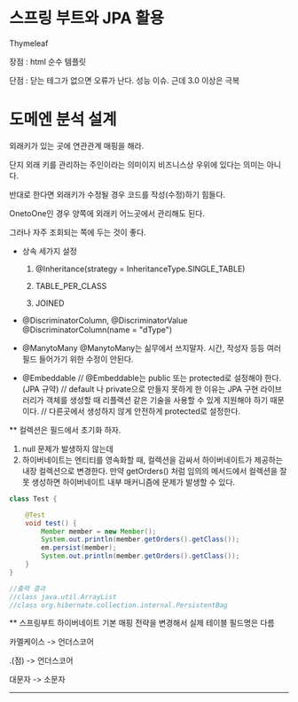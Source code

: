 # 스프링 부트와 JPA 활용

Thymeleaf

장점 : html 순수 템플릿

단점 : 닫는 테그가 없으면 오류가 난다. 성능 이슈. 근데 3.0 이상은 극복

# 도메엔 분석 설계

외래키가 있는 곳에 연관관계 매핑을 해라.

단지 외래 키를 관리하는 주인이라는 의미이지 비즈니스상 우위에 있다는 의미는 아니다.

반대로 한다면 외래키가 수정될 경우 코드를 작성(수정)하기 힘들다.

OnetoOne인 경우 양쪽에 외래키 어느곳에서 관리해도 된다.

그러나 자주 조회되는 쪽에 두는 것이 좋다.

* 상속 세가지 설정
    1) @Inheritance(strategy = InheritanceType.SINGLE_TABLE)

    2) TABLE_PER_CLASS

    3) JOINED

* @DiscriminatorColumn, @DiscriminatorValue
  @DiscriminatorColumn(name = "dType")

* @ManytoMany
  @ManytoMany는 싦무에서 쓰지말자. 시간, 작성자 등등 여러 필드 들어가기 위한 수정이 안된다.

* @Embeddable
  // @Embeddable는 public 또는 protected로 설정해야 한다. (JPA 규약)
  // default 나 private으로 만들지 못하게 한 이유는 JPA 구현 라이브러리가 객체를 생성할 때 리플랙션 같은 기술을 사용할 수 있게 지원해야 하기 때문이다.
  // 다른곳에서 생성하지 않게 안전하게 protected로 설정한다.

** 컬렉션은 필드에서 초기화 하자.

1) null 문제가 발생하지 않는데
2) 하이버네이트는 엔티티를 영속화할 때, 컬렉션을 감싸서 하이버네이트가 제공하는 내장 컬렉션으로 변경한다. 만약 getOrders() 처럼 임의의 메서드에서 컬렉션을 잘못 생성하면 하이버네이트 내부 매커니즘에
   문제가 발생할 수 있다.

```java
class Test {

    @Test
    void test() {
        Member member = new Member();
        System.out.println(member.getOrders().getClass());
        em.persist(member);
        System.out.println(member.getOrders().getClass());
    }
}

//출력 결과
//class java.util.ArrayList
//class org.hibernate.collection.internal.PersistentBag

```

** 스프링부트 하이버네이트 기본 매핑 전략을 변경해서 실제 테이블 필드명은 다름

카멜케이스 -> 언더스코어

.(점) -> 언더스코어

대문자 -> 소문자



---

